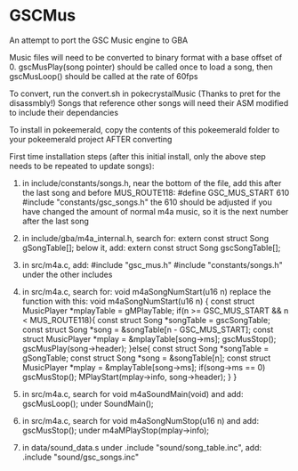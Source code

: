# GSCMus
An attempt to port the GSC Music engine to GBA

Music files will need to be converted to binary format with a base offset of 0.
gscMusPlay(song pointer) should be called once to load a song, then gscMusLoop() should be called at the rate of 60fps

To convert, run the convert.sh in pokecrystalMusic (Thanks to pret for the disassmbly!)
Songs that reference other songs will need their ASM modified to include their dependancies

To install in pokeemerald, copy the contents of this pokeemerald folder to your pokeemerald project AFTER converting

First time installation steps (after this initial install, only the above step needs to be repeated to update songs):

1. in include/constants/songs.h, near the bottom of the file, add this after the last song and before MUS_ROUTE118:
#define GSC_MUS_START               610
#include "constants/gsc_songs.h"
the 610 should be adjusted if you have changed the amount of normal m4a music, so it is the next number after the last song

2. in include/gba/m4a_internal.h, search for:
extern const struct Song gSongTable[];
below it, add:
extern const struct Song gscSongTable[];

3. in src/m4a.c, add:
#include "gsc_mus.h"
#include "constants/songs.h"
under the other includes

4. in src/m4a.c, search for:
void m4aSongNumStart(u16 n)
replace the function with this:
void m4aSongNumStart(u16 n)
{
    const struct MusicPlayer *mplayTable = gMPlayTable;
    if(n >= GSC_MUS_START && n < MUS_ROUTE118){
        const struct Song *songTable = gscSongTable;
        const struct Song *song = &songTable[n - GSC_MUS_START];
        const struct MusicPlayer *mplay = &mplayTable[song->ms];
        gscMusStop();
        gscMusPlay(song->header);
    }else{
        const struct Song *songTable = gSongTable;
        const struct Song *song = &songTable[n];
        const struct MusicPlayer *mplay = &mplayTable[song->ms];
        if(song->ms == 0) gscMusStop();
        MPlayStart(mplay->info, song->header);
    }
}

5. in src/m4a.c, search for void m4aSoundMain(void) and add:
gscMusLoop();
under SoundMain();

6. in src/m4a.c, search for void m4aSongNumStop(u16 n) and add:
gscMusStop();
under m4aMPlayStop(mplay->info);

7. in data/sound_data.s under .include "sound/song_table.inc", add:
	.include "sound/gsc_songs.inc"
